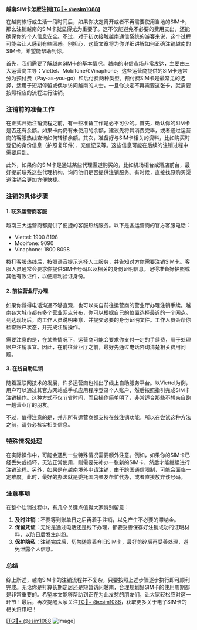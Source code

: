 **越南SIM卡怎麽注销[[TG💪+ @esim1088](https://t.me/s/esim1088)]**

在越南旅行或生活一段时间后，如果你决定离开或者不再需要使用当地的SIM卡，那么注销越南的SIM卡就显得尤为重要了。这不仅能避免不必要的费用支出，还能确保你的个人信息安全。不过，对于初次接触越南通信系统的游客来说，这个过程可能会让人感到有些困惑。别担心，这篇文章将为你详细讲解如何正确注销越南的SIM卡，希望能帮助到你。

首先，我们需要了解越南SIM卡的基本情况。越南的电信市场非常发达，主要由三大运营商主导：Viettel、Mobifone和Vinaphone。这些运营商提供的SIM卡通常分为预付费（Pay-as-you-go）和后付费两种类型。预付费SIM卡是最常见的选择，适用于短期停留或偶尔访问越南的人士。一旦你决定不再需要这张卡，就需要按照相应的流程进行注销。

### 注销前的准备工作

在正式开始注销流程之前，有一些准备工作是必不可少的。首先，确认你的SIM卡是否还有余额。如果卡内仍有未使用的余额，建议先将其消费完毕，或者通过运营商的客服热线查询如何转移余额。其次，准备好与SIM卡相关的资料，比如购买时登记的身份信息（护照复印件）、充值记录等。这些信息可能在后续的注销过程中需要用到。

此外，如果你的SIM卡是通过某些代理渠道购买的，比如机场柜台或酒店前台，最好提前联系这些代理机构，询问他们是否提供注销服务。有时候，直接找原购买渠道注销会更加方便快捷。

### 注销的具体步骤

#### 1. 联系运营商客服

越南三大运营商都提供了便捷的客服热线服务。以下是各运营商的官方客服电话：

- Viettel: 1900 8198
- Mobifone: 9090
- Vinaphone: 1800 8098

拨打客服热线后，按照语音提示选择人工服务，并告知对方你需要注销SIM卡。客服人员通常会要求你提供SIM卡号码以及相关的身份证明信息。记得准备好护照或其他有效证件，以便顺利验证身份。

#### 2. 前往营业厅办理

如果你觉得电话沟通不够直观，也可以亲自前往运营商的营业厅办理注销手续。越南各大城市都有多个营业网点分布，你可以根据自己的位置选择最近的一个网点。到达现场后，向工作人员说明来意，并提交必要的身份证明文件。工作人员会帮你检查账户状态，并完成注销操作。

需要注意的是，在某些情况下，运营商可能会要求你支付一定的手续费，用于处理账户注销事宜。因此，在前往营业厅之前，最好先通过电话咨询清楚相关费用问题。

#### 3. 在线自助注销

随着互联网技术的发展，许多运营商也推出了线上自助服务平台。以Viettel为例，用户可以通过其官方网站或手机应用程序登录个人账户，然后按照指引完成SIM卡注销操作。这种方式不仅节省时间，而且操作简单明了，非常适合那些不想亲自跑一趟营业厅的朋友。

不过，值得注意的是，并非所有运营商都支持在线注销功能，所以在尝试这种方法之前，请务必核实相关信息。

### 特殊情况处理

在实际操作中，可能会遇到一些特殊情况需要额外注意。例如，如果你的SIM卡已经丢失或损坏，无法正常使用，则需要先补办一张新的SIM卡，然后才能继续进行注销流程。另外，如果是在越南境外申请注销，由于跨国通信限制，可能会面临一定难度。此时，最好的办法就是委托国内亲友帮忙代办，或者直接放弃该号码。

### 注意事项

在整个注销过程中，有几个关键点值得大家特别留意：

1. **及时注销**：不要等到账单日之后再着手注销，以免产生不必要的滞纳金。
2. **保留凭证**：无论是通过电话还是线下办理，都要妥善保存好注销成功的证明材料，以防日后发生纠纷。
3. **保护隐私**：注销完成后，切勿随意丢弃旧SIM卡，最好剪碎后再妥善处理，避免泄露个人信息。

### 总结

综上所述，越南SIM卡的注销流程并不复杂，只要按照上述步骤逐步执行即可顺利完成。无论你是打算长期定居还是短暂访问越南，合理规划好SIM卡的使用周期都是非常重要的。希望本文能够帮助到正在为此发愁的朋友们，让大家轻松应对这一环节！最后，再次提醒大家关注[TG💪+ @esim1088](https://t.me/s/esim1088)，获取更多关于电子SIM卡的相关资讯吧！

[[TG💪+ @esim1088](https://t.me/s/esim1088) ![Image](https://i.postimg.cc/4NQfJmqS/Snipaste-2025-05-13-00-14-12.png)]